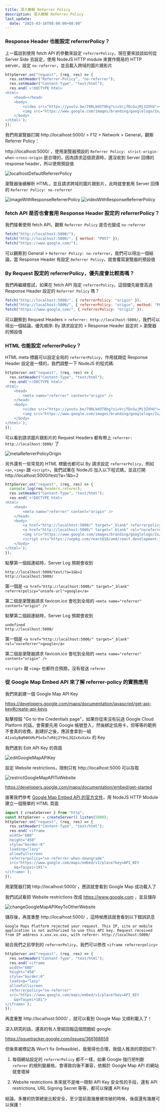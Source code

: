 ```yaml
---
title: 深入瞭解 Referrer Policy
description: 深入瞭解 Referrer Policy
last_update:
  date: "2025-03-16T08:00:00+08:00"
---
```


### Response Header 也能設定 referrerPolicy？

上一篇談到使用 fetch API 的參數來設定 `referrerPolicy`，現在要來談談如何從 Server Side 去設定，使用 NodeJS HTTP module 來實作簡易的 HTTP server，設定 `no-referrer`，並且載入跨域的圖片跟影片

```js
httpServer.on("request", (req, res) => {
  res.setHeader("Referrer-Policy", "no-referrer");
  res.setHeader("Content-Type", "text/html");
  res.end(`<!DOCTYPE html>
<html>
    <head></head>
    <body>
        <video src="https://youtu.be/79RLkH3T8hg?si=VcjfDcGujMj3ZXhU"></video>
        <img src="https://www.google.com/images/branding/googlelogo/2x/googlelogo_color_272x92dp.png" />
    </body>
</html>`);
});
```

我們用瀏覽器打開 http://localhost:5000/ > F12 > Network > General，觀察 Referrer Policy：

http://localhost:5000/ ，使用瀏覽器預設的 `Referrer Policy: strict-origin-when-cross-origin` 是合理的，因為請求這個資源時，還沒收到 Server 回傳的 response header，所以使用預設值

![localhostDefaultReferrerPolicy](../../static/img/localhostDefaultReferrerPolicy.jpg)

瀏覽器後續解析 HTML，並且請求跨域的圖片跟影片，此時就會套用 Server 回傳的 `Referrer Policy: no-referrer`

![imageWithResponseReferrerPolicy](../../static/img/imageWithResponseReferrerPolicy.jpg)
![videoWithResponseReferrerPolicy](../../static/img/videoWithResponseReferrerPolicy.jpg)

### fetch API 是否也會套用 Response Header 設定的 referrerPolicy？

我們接著使用 fetch API，觀察 `Referrer Policy` 是否也變成 `no-referrer`

```js
fetch("http://localhost:5000/");
fetch("http://localhost:5000/", { method: "POST" });
fetch("https://www.google.com/");
```

可以觀察到 General > `Referrer Policy: no-referrer`，我們可以得出一個結論，當 Response Header 有設定 `Referrer Policy`，就會覆寫瀏覽器的預設值

### By Request 設定的 referrerPolicy，優先度會比較高嗎？

我們再繼續嘗試，如果在 fetch API 指定 `referrerPolicy`，這個優先級會高過 Response Header 設定的 `Referrer Policy` 嗎？

```js
fetch("http://localhost:5000/", { referrerPolicy: "origin" });
fetch("http://localhost:5000/", { referrerPolicy: "origin", method: "POST" });
fetch("https://www.google.com/", { referrerPolicy: "origin" });
```

可以觀察到 Request Headers > `referrer: http://localhost:5000/`，我們可以得出一個結論，優先順序: By 請求設定的 > Response Header 設定的 > 瀏覽器的預設值

### HTML 也能設定 referrerPolicy？

HTML meta 標籤可以設定全局的 `referrerPolicy`，作用就跟從 Response Header 設定是一樣的，我們調整一下 NodeJS 的程式碼:

```js
httpServer.on("request", (req, res) => {
  res.setHeader("Content-Type", "text/html");
  res.end(`<!DOCTYPE html>
<html>
    <head>
        <meta name="referrer" content="origin" />
    </head>
    <body>
        <video src="https://youtu.be/79RLkH3T8hg?si=VcjfDcGujMj3ZXhU"></video>
        <img src="https://www.google.com/images/branding/googlelogo/2x/googlelogo_color_272x92dp.png" />
    </body>
</html>`);
});
```

可以看到請求圖片跟影片的 Request Headers 都有帶上 `referrer: http://localhost:5000/` 了

![metaReferrerPolicyOrigin](../../static/img/metaReferrerPolicyOrigin.jpg)

另外還有一些常見的 HTML 標籤也都可以 By 請求設定 `referrerPolicy`，例如 `<a>`, `<img>` 跟 `<script>`，我們試著在 NodeJS 加入以下程式碼，並且打開 http://localhost:5000/test/?a=1&b=2

```js
httpServer.on("request", (req, res) => {
  console.log(req.headers.referer);
  res.setHeader("Content-Type", "text/html");
  res.end(`<!DOCTYPE html>
<html>
    <head>
        <meta name="referrer" content="origin" />
    </head>
    <body>
        <a href="http://localhost:5000/" target="_blank" referrerpolicy="unsafe-url">google</a>
        <a href="http://localhost:5000/" target="_blank" rel="noreferrer">google</a>
        <img src="https://www.google.com/images/branding/googlelogo/2x/googlelogo_color_272x92dp.png" referrerpolicy="no-referrer" />
        <script src="https://unpkg.com/react@18/umd/react.development.js" referrerpolicy="no-referrer"></script>
    </body>
</html>`);
});
```

點擊第一個超連結時，Server Log 預期會收到

```
http://localhost:5000/test/?a=1&b=2
http://localhost:5000/
```

第一個是 `<a href="http://localhost:5000/" target="_blank" referrerpolicy="unsafe-url">google</a>`

第二個是瀏覽器請求 favicon.ico 會吃到全局的 `<meta name="referrer" content="origin" />`

點擊第二個超連結時，Server Log 預期會收到

```
undefined
http://localhost:5000/
```

第一個是 `<a href="http://localhost:5000/" target="_blank" rel="noreferrer">google</a>`

第二個是瀏覽器請求 favicon.ico 會吃到全局的 `<meta name="referrer" content="origin" />`

`<script>` 跟 `<img>` 也都符合預期，沒有發送 `referer`

### 從 Google Map Embed API 來了解 referrer-policy 的實務應用

我們來創建一個 Google Map API Key

https://developers.google.com/maps/documentation/javascript/get-api-key#create-api-keys

點擊按鈕 "Go to the Credentials page"，如果你從來沒有玩過 Google Cloud Platform 的話，會需要先用 Google 帳號登入，然後綁定信用卡，但等等的範例不會真的收費。創建好之後，應該會拿到一組 `AIzaSyBqM4KkMcP5x5x7xR8j2Y9nL3Q2xXxXxXx` 的 Key

我們進到 Edit API Key 的頁面

![editGoogleMapAPIKey](../../static/img/editGoogleMapAPIKey.jpg)

設定 Website restrictions，限制只有 http://localhost:5000 可以存取

![restrictGoogleMapAPIToWebsite](../../static/img/restrictGoogleMapAPIToWebsite.jpg)

https://developers.google.com/maps/documentation/embed/get-started

接著我們參考 [Google Map Embed API 的官方文件](https://developers.google.com/maps/documentation/embed/get-started)，用 NodeJS HTTP Module 建立一個簡單的 HTML 頁面

```js
import { createServer } from "http";
const httpServer = createServer().listen(5000);
httpServer.on("request", (req, res) => {
  res.setHeader("Content-Type", "text/html");
  res.end(`<iframe
  width="600"
  height="450"
  style="border:0"
  loading="lazy"
  allowfullscreen
  referrerpolicy="no-referrer-when-downgrade"
  src="https://www.google.com/maps/embed/v1/place?key=API_KEY
    &q=Taipei+101">
</iframe>`);
});
```

用瀏覽器打開 http://localhost:5000/ ，應該就會看到 Google Map 成功載入了

我們試試看把 Website restrictions 改成 https://www.google.com ，並且儲存

![changeGoogleMapAPIKeyToOtherWebsite](../../static/img/changeGoogleMapAPIKeyToOtherWebsite.jpg)

儲存後，再度重整 http://localhost:5000/ ，這時候應該就會看到以下錯誤訊息

```
Google Maps Platform rejected your request. This IP, site or mobile application is not authorized to use this API key. Request received from IP address x.xxx.xx.xxx, with referer: http://localhost:5000/
```

結合我們之前學到的 `referrerPolicy`，我們可以修改 `<iframe referrerpolicy>`

```js
httpServer.on("request", (req, res) => {
  res.setHeader("Content-Type", "text/html");
  res.end(`<iframe
  width="600"
  height="450"
  style="border:0"
  loading="lazy"
  allowfullscreen
  referrerpolicy="no-referrer"
  src="https://www.google.com/maps/embed/v1/place?key=API_KEY
    &q=Taipei+101">
</iframe>`);
});
```

再度重整 http://localhost:5000/ ，就可以看到 Google Map 又順利載入了！

深入研究的話，還真的有人曾經回報這個問題給 google:

https://issuetracker.google.com/issues/366168659

但後來被標記為 Won't fix (Infeasible)，我覺得也合理，我個人推測的原因如下:

1. 每個網站設定的 `referrerPolicy` 都不一樣，如果 Google 強行把判斷 `referer` 的規則變嚴格，會導致向後不兼容，依賴於 Google Map API 的網站就會壞掉

2. Website restrictions 本來就不是唯一限制 API Key 安全性的手段，還有 API restrictions, URL Signing Secret 等等，都可以保護 API Key

結論，多層的防禦總是比較安全，至少當前面幾層被攻破的時候，後面還有幾層可以保護！
